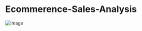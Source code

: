 # Ecommerence-Sales-Analysis
![image](https://github.com/shruthisrao27/Ecommerence-Sales-Analysis/assets/108079647/36d3acd3-d027-4d56-b57d-82fc2aa63c1e)
